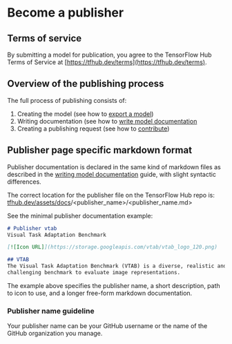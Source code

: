 <!--* freshness: { owner: 'maringeo' reviewed: '2020-11-10' review_interval: '3 months' } *-->

# Become a publisher

## Terms of service

By submitting a model for publication, you agree to the TensorFlow Hub Terms of
Service at [https://tfhub.dev/terms](https://tfhub.dev/terms).

## Overview of the publishing process

The full process of publishing consists of:

1.  Creating the model (see how to
    [export a model](exporting_tf2_saved_model.md))
1.  Writing documentation (see how to
    [write model documentation](writing_model_documentation.md)
1.  Creating a publishing request (see how to
    [contribute](contribute_a_model.md))

## Publisher page specific markdown format

Publisher documentation is declared in the same kind of markdown files as
described in the [writing model documentation](writing_model_documentation)
guide, with slight syntactic differences.

The correct location for the publisher file on the TensorFlow Hub repo is:
[tfhub.dev/assets/docs](https://github.com/tensorflow/tfhub.dev/tree/master/assets/docs)/\<publisher_name>/\<publisher_name.md>

See the minimal publisher documentation example:

```markdown
# Publisher vtab
Visual Task Adaptation Benchmark

[![Icon URL]](https://storage.googleapis.com/vtab/vtab_logo_120.png)

## VTAB
The Visual Task Adaptation Benchmark (VTAB) is a diverse, realistic and
challenging benchmark to evaluate image representations.
```

The example above specifies the publisher name, a short description, path to
icon to use, and a longer free-form markdown documentation.

### Publisher name guideline

Your publisher name can be your GitHub username or the name of the GitHub
organization you manage.
